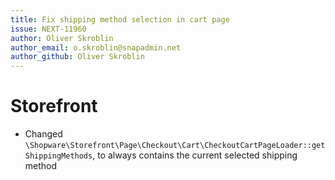 ```yaml
---
title: Fix shipping method selection in cart page
issue: NEXT-11960
author: Oliver Skroblin
author_email: o.skroblin@snapadmin.net 
author_github: Oliver Skroblin
---
```

# Storefront
* Changed `\Shopware\Storefront\Page\Checkout\Cart\CheckoutCartPageLoader::getShippingMethods`, to always contains the current selected shipping method  
